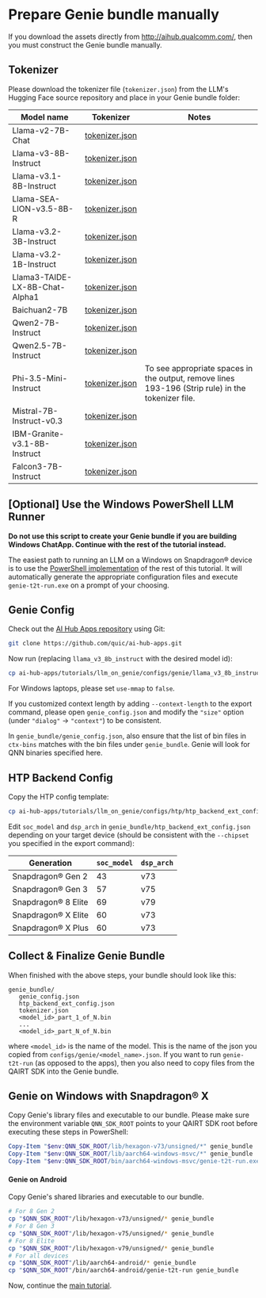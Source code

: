 # Prepare Genie bundle manually

If you download the assets directly from http://aihub.qualcomm.com/, then you
must construct the Genie bundle manually.

## Tokenizer

Please download the tokenizer file (`tokenizer.json`) from the LLM's Hugging
Face source repository and place in your Genie bundle folder:

| Model name | Tokenizer | Notes |
| --- | --- | --- |
| Llama-v2-7B-Chat | [tokenizer.json](https://huggingface.co/meta-llama/Llama-2-7b-chat-hf/blob/main/tokenizer.json) | |
| Llama-v3-8B-Instruct | [tokenizer.json](https://huggingface.co/meta-llama/Meta-Llama-3-8B/blob/main/tokenizer.json) | |
| Llama-v3.1-8B-Instruct | [tokenizer.json](https://huggingface.co/meta-llama/Llama-3.1-8B-Instruct/blob/main/tokenizer.json) | |
| Llama-SEA-LION-v3.5-8B-R | [tokenizer.json](https://huggingface.co/aisingapore/Llama-SEA-LION-v3.5-8B-R/blob/main/tokenizer.json) | |
| Llama-v3.2-3B-Instruct | [tokenizer.json](https://huggingface.co/meta-llama/Llama-3.2-3B-Instruct/blob/main/tokenizer.json) | |
| Llama-v3.2-1B-Instruct | [tokenizer.json](https://huggingface.co/meta-llama/Llama-3.2-1B-Instruct/blob/main/tokenizer.json) | |
| Llama3-TAIDE-LX-8B-Chat-Alpha1 | [tokenizer.json](https://huggingface.co/taide/Llama3-TAIDE-LX-8B-Chat-Alpha1/blob/main/tokenizer.json) | |
| Baichuan2-7B | [tokenizer.json](https://qaihub-public-assets.s3.us-west-2.amazonaws.com/qai-hub-models/models/baichuan2_7b_quantized/v2/tokenizer.json) | |
| Qwen2-7B-Instruct | [tokenizer.json](https://huggingface.co/Qwen/Qwen2-7B-Instruct/blob/main/tokenizer.json) | |
| Qwen2.5-7B-Instruct | [tokenizer.json](https://huggingface.co/Qwen/Qwen2.5-7B-Instruct/blob/main/tokenizer.json) | |
| Phi-3.5-Mini-Instruct | [tokenizer.json](https://huggingface.co/microsoft/Phi-3.5-mini-instruct/blob/main/tokenizer.json) | To see appropriate spaces in the output, remove lines 193-196 (Strip rule) in the tokenizer file. |
| Mistral-7B-Instruct-v0.3 | [tokenizer.json](https://huggingface.co/mistralai/Mistral-7B-Instruct-v0.3/blob/main/tokenizer.json) | |
| IBM-Granite-v3.1-8B-Instruct | [tokenizer.json](https://huggingface.co/ibm-granite/granite-3.1-8b-base/blob/main/tokenizer.json) | |
| Falcon3-7B-Instruct | [tokenizer.json](https://huggingface.co/tiiuae/Falcon3-7B-Instruct/blob/main/tokenizer.json) | |

## [Optional] Use the Windows PowerShell LLM Runner

**Do not use this script to create your Genie bundle if you are building Windows ChatApp. Continue with the rest of the tutorial instead.**

The easiest path to running an LLM on a Windows on Snapdragon® device is to use the [PowerShell implementation](powershell/)
of the rest of this tutorial. It will automatically generate the appropriate configuration files and execute `genie-t2t-run.exe`
on a prompt of your choosing.

## Genie Config

Check out the [AI Hub Apps repository](https://github.com/quic/ai-hub-apps)
using Git:

```bash
git clone https://github.com/quic/ai-hub-apps.git
```

Now run (replacing `llama_v3_8b_instruct` with the desired model id):

```bash
cp ai-hub-apps/tutorials/llm_on_genie/configs/genie/llama_v3_8b_instruct.json genie_bundle/genie_config.json
```

For Windows laptops, please set `use-mmap` to `false`.

If you customized context length by adding `--context-length` to the export
command, please open `genie_config.json` and modify the `"size"` option (under
`"dialog"` -> `"context"`) to be consistent.

In `genie_bundle/genie_config.json`, also ensure that the list of bin files in
`ctx-bins` matches with the bin files under `genie_bundle`. Genie will look for
QNN binaries specified here.

## HTP Backend Config

Copy the HTP config template:

```bash
cp ai-hub-apps/tutorials/llm_on_genie/configs/htp/htp_backend_ext_config.json.template genie_bundle/htp_backend_ext_config.json
```

Edit `soc_model` and `dsp_arch` in `genie_bundle/htp_backend_ext_config.json`
depending on your target device (should be consistent with the `--chipset` you
specified in the export command):

| Generation               | `soc_model` | `dsp_arch` |
|--------------------------|--------|----------|
| Snapdragon® Gen 2        | 43     | v73      |
| Snapdragon® Gen 3        | 57     | v75      |
| Snapdragon® 8 Elite      | 69     | v79      |
| Snapdragon® X Elite      | 60     | v73      |
| Snapdragon® X Plus       | 60     | v73      |

## Collect & Finalize Genie Bundle

When finished with the above steps, your bundle should look like this:
```
genie_bundle/
   genie_config.json
   htp_backend_ext_config.json
   tokenizer.json
   <model_id>_part_1_of_N.bin
   ...
   <model_id>_part_N_of_N.bin
```

where `<model_id>` is the name of the model. This is the name of the json you
copied from `configs/genie/<model_name>.json`. If you want to run
`genie-t2t-run` (as opposed to the apps), then you also need to copy files from
the QAIRT SDK into the Genie bundle.

## Genie on Windows with Snapdragon® X

Copy Genie's library files and executable to our bundle. Please make sure
the environment variable `QNN_SDK_ROOT` points to your QAIRT SDK root before
executing these steps in PowerShell:

```powershell
Copy-Item "$env:QNN_SDK_ROOT/lib/hexagon-v73/unsigned/*" genie_bundle
Copy-Item "$env:QNN_SDK_ROOT/lib/aarch64-windows-msvc/*" genie_bundle
Copy-Item "$env:QNN_SDK_ROOT/bin/aarch64-windows-msvc/genie-t2t-run.exe" genie_bundle
```

#### Genie on Android

Copy Genie's shared libraries and executable to our bundle.

```bash
# For 8 Gen 2
cp "$QNN_SDK_ROOT"/lib/hexagon-v73/unsigned/* genie_bundle
# For 8 Gen 3
cp "$QNN_SDK_ROOT"/lib/hexagon-v75/unsigned/* genie_bundle
# For 8 Elite
cp "$QNN_SDK_ROOT"/lib/hexagon-v79/unsigned/* genie_bundle
# For all devices
cp "$QNN_SDK_ROOT"/lib/aarch64-android/* genie_bundle
cp "$QNN_SDK_ROOT"/bin/aarch64-android/genie-t2t-run genie_bundle
```

Now, continue the [main tutorial](README.md).
